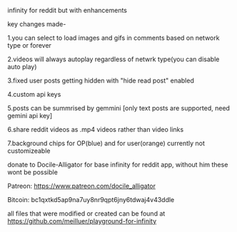 infinity for reddit but with enhancements 

key changes made-

1.you can select to load images and gifs in comments based on network type or forever

2.videos will always autoplay regardless of netwrk type(you can disable auto play)

3.fixed user posts getting hidden with "hide read post" enabled

4.custom api keys

5.posts can be summrised by gemmini [only text posts are supported, need gemini api key]

6.share reddit videos as .mp4 videos rather than video links

7.background chips for OP(blue) and for user(orange) currently not customizeable 

donate to Docile-Alligator for base infinity for reddit app, without him these wont be possible

Patreon: https://www.patreon.com/docile_alligator

Bitcoin: bc1qxtkd5ap9na7uy8nr9qpt6jny6tdwaj4v43ddle

all files that were modified or created can be found at  https://github.com/meilluer/playground-for-infinity  
